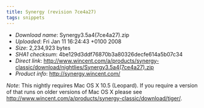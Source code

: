 ```yaml
---
title: Synergy (revision 7ce4a27)
tags: snippets
---
```


-   _Download name_: Synergy3.5a4(7ce4a27).zip
-   _Uploaded_: Fri Jan 11 16:24:43 +0100 2008
-   _Size_: 2,234,923 bytes
-   _SHA1 checksum_: 4be129d3ddf76870b3a80326decfe614a5b07c34
-   _Direct link_: <http://www.wincent.com/a/products/synergy-classic/download/nightlies/Synergy3.5a4(7ce4a27).zip>
-   _Product info_: <http://synergy.wincent.com/>

_Note_: This nightly requires Mac OS X 10.5 (Leopard). If you require a version of that runs on older versions of Mac OS X please see <http://www.wincent.com/a/products/synergy-classic/download/tiger/>.
